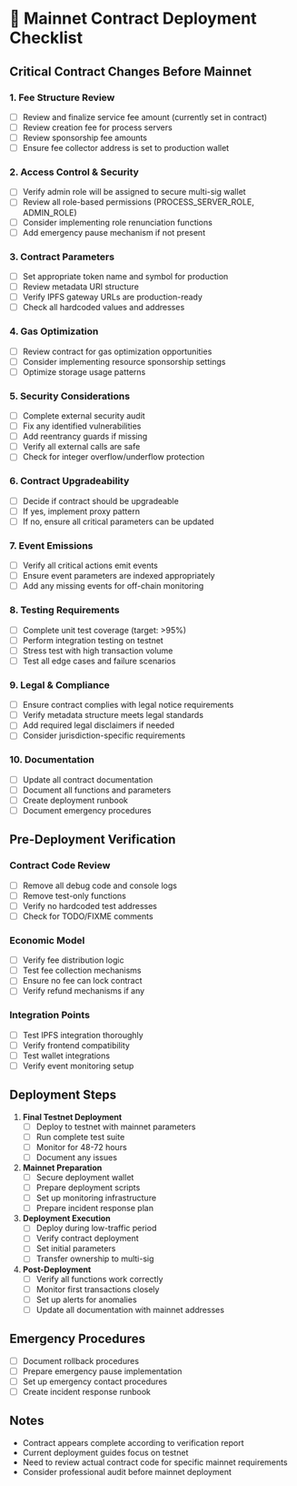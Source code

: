 # 🚀 Mainnet Contract Deployment Checklist

## Critical Contract Changes Before Mainnet

### 1. Fee Structure Review
- [ ] Review and finalize service fee amount (currently set in contract)
- [ ] Review creation fee for process servers
- [ ] Review sponsorship fee amounts
- [ ] Ensure fee collector address is set to production wallet

### 2. Access Control & Security
- [ ] Verify admin role will be assigned to secure multi-sig wallet
- [ ] Review all role-based permissions (PROCESS_SERVER_ROLE, ADMIN_ROLE)
- [ ] Consider implementing role renunciation functions
- [ ] Add emergency pause mechanism if not present

### 3. Contract Parameters
- [ ] Set appropriate token name and symbol for production
- [ ] Review metadata URI structure
- [ ] Verify IPFS gateway URLs are production-ready
- [ ] Check all hardcoded values and addresses

### 4. Gas Optimization
- [ ] Review contract for gas optimization opportunities
- [ ] Consider implementing resource sponsorship settings
- [ ] Optimize storage usage patterns

### 5. Security Considerations
- [ ] Complete external security audit
- [ ] Fix any identified vulnerabilities
- [ ] Add reentrancy guards if missing
- [ ] Verify all external calls are safe
- [ ] Check for integer overflow/underflow protection

### 6. Contract Upgradeability
- [ ] Decide if contract should be upgradeable
- [ ] If yes, implement proxy pattern
- [ ] If no, ensure all critical parameters can be updated

### 7. Event Emissions
- [ ] Verify all critical actions emit events
- [ ] Ensure event parameters are indexed appropriately
- [ ] Add any missing events for off-chain monitoring

### 8. Testing Requirements
- [ ] Complete unit test coverage (target: >95%)
- [ ] Perform integration testing on testnet
- [ ] Stress test with high transaction volume
- [ ] Test all edge cases and failure scenarios

### 9. Legal & Compliance
- [ ] Ensure contract complies with legal notice requirements
- [ ] Verify metadata structure meets legal standards
- [ ] Add required legal disclaimers if needed
- [ ] Consider jurisdiction-specific requirements

### 10. Documentation
- [ ] Update all contract documentation
- [ ] Document all functions and parameters
- [ ] Create deployment runbook
- [ ] Document emergency procedures

## Pre-Deployment Verification

### Contract Code Review
- [ ] Remove all debug code and console logs
- [ ] Remove test-only functions
- [ ] Verify no hardcoded test addresses
- [ ] Check for TODO/FIXME comments

### Economic Model
- [ ] Verify fee distribution logic
- [ ] Test fee collection mechanisms
- [ ] Ensure no fee can lock contract
- [ ] Verify refund mechanisms if any

### Integration Points
- [ ] Test IPFS integration thoroughly
- [ ] Verify frontend compatibility
- [ ] Test wallet integrations
- [ ] Verify event monitoring setup

## Deployment Steps

1. **Final Testnet Deployment**
   - [ ] Deploy to testnet with mainnet parameters
   - [ ] Run complete test suite
   - [ ] Monitor for 48-72 hours
   - [ ] Document any issues

2. **Mainnet Preparation**
   - [ ] Secure deployment wallet
   - [ ] Prepare deployment scripts
   - [ ] Set up monitoring infrastructure
   - [ ] Prepare incident response plan

3. **Deployment Execution**
   - [ ] Deploy during low-traffic period
   - [ ] Verify contract deployment
   - [ ] Set initial parameters
   - [ ] Transfer ownership to multi-sig

4. **Post-Deployment**
   - [ ] Verify all functions work correctly
   - [ ] Monitor first transactions closely
   - [ ] Set up alerts for anomalies
   - [ ] Update all documentation with mainnet addresses

## Emergency Procedures

- [ ] Document rollback procedures
- [ ] Prepare emergency pause implementation
- [ ] Set up emergency contact procedures
- [ ] Create incident response runbook

## Notes

- Contract appears complete according to verification report
- Current deployment guides focus on testnet
- Need to review actual contract code for specific mainnet requirements
- Consider professional audit before mainnet deployment